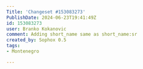 ```yaml
---
Title: 'Changeset #153083273'
PublishDate: 2024-06-23T19:41:49Z
id: 153083273
user: Branko Kokanovic
comment: Adding short_name same as short_name:sr
created_by: Sophox 0.5
tags:
- Montenegro

---
```

